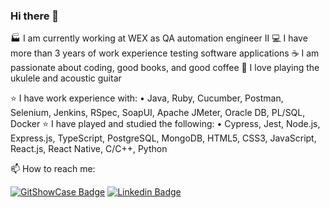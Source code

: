 ### Hi there 👋

🏭 I am currently working at WEX as QA automation engineer II
💻 I have more than 3 years of work experience testing software applications
☕ I am passionate about coding, good books, and good coffee
🎸 I love playing the ukulele and acoustic guitar

⭐ I have work experience with:
• Java, Ruby, Cucumber, Postman, Selenium, Jenkins, RSpec, SoapUI, Apache JMeter, Oracle DB, PL/SQL, Docker
⭐ I have played and studied the following:
• Cypress, Jest, Node.js, Express.js, TypeScript, PostgreSQL, MongoDB, HTML5, CSS3, JavaScript, React.js, React Native, C/C++, Python 
  
📫 How to reach me:  

[![GitShowCase Badge](https://img.shields.io/badge/GitShowCase-100000?style=for-the-badge&logo=github&logoColor=white)](https://www.gitshowcase.com/matheus-beck)
[![Linkedin Badge](https://img.shields.io/badge/LinkedIn-0077B5?style=for-the-badge&logo=linkedin&logoColor=white)](https://www.linkedin.com/in/matheus-beck/)  
